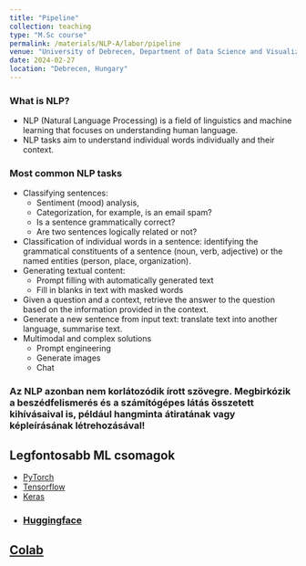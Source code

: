 ```yaml
---
title: "Pipeline"
collection: teaching
type: "M.Sc course"
permalink: /materials/NLP-A/labor/pipeline
venue: "University of Debrecen, Department of Data Science and Visualization"
date: 2024-02-27
location: "Debrecen, Hungary"
---
```


### What is NLP?

- NLP (Natural Language Processing) is a field of linguistics and machine learning that focuses on understanding human language.
- NLP tasks aim to understand individual words individually and their context.

### Most common NLP tasks

- Classifying sentences:
    - Sentiment (mood) analysis,
    - Categorization, for example, is an email spam?
    - Is a sentence grammatically correct?
    - Are two sentences logically related or not?
- Classification of individual words in a sentence: identifying the grammatical constituents of a sentence (noun, verb, adjective) or the named entities (person, place, organization).
- Generating textual content:
    - Prompt filling with automatically generated text
    - Fill in blanks in text with masked words
- Given a question and a context, retrieve the answer to the question based on the information provided in the context.
- Generate a new sentence from input text: translate text into another language, summarise text.
- Multimodal and complex solutions
    - Prompt engineering
    - Generate images
    - Chat

### Az NLP azonban nem korlátozódik írott szövegre. Megbirkózik a beszédfelismerés és a számítógépes látás összetett kihívásaival is, például hangminta átiratának vagy képleírásának létrehozásával!

## Legfontosabb ML csomagok

- [PyTorch](https://pytorch.org/)
- [Tensorflow](https://www.tensorflow.org/)
- [Keras](https://keras.io/)
- ### [Huggingface](https://huggingface.co/)

## [Colab](https://colab.research.google.com/drive/17PNZn6S4BxkTQBi81ytuFKSA193TifPy#scrollTo=t94J2jg6CsXq)